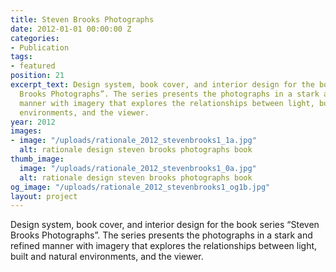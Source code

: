 ```yaml
---
title: Steven Brooks Photographs
date: 2012-01-01 00:00:00 Z
categories:
- Publication
tags:
- featured
position: 21
excerpt_text: Design system, book cover, and interior design for the book series “Steven
  Brooks Photographs”. The series presents the photographs in a stark and refined
  manner with imagery that explores the relationships between light, built and natural
  environments, and the viewer.
year: 2012
images:
- image: "/uploads/rationale_2012_stevenbrooks1_1a.jpg"
  alt: rationale design steven brooks photographs book
thumb_image:
  image: "/uploads/rationale_2012_stevenbrooks1_0a.jpg"
  alt: rationale design steven brooks photographs book
og_image: "/uploads/rationale_2012_stevenbrooks1_og1b.jpg"
layout: project
---
```


Design system, book cover, and interior design for the book series “Steven Brooks Photographs”. The series presents the photographs in a stark and refined manner with imagery that explores the relationships between light, built and natural environments, and the viewer.